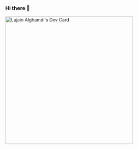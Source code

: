 ### Hi there 👋

<!--
**Jainlo/Jainlo** is a ✨ _special_ ✨ repository because its `README.md` (this file) appears on your GitHub profile.

Here are some ideas to get you started:

- 🔭 I’m currently working on ...
- 🌱 I’m currently learning ...
- 👯 I’m looking to collaborate on ...
- 🤔 I’m looking for help with ...
- 💬 Ask me about ...
- 📫 How to reach me: ...
- 😄 Pronouns: ...
- ⚡ Fun fact: ...
-->

<a href="https://app.daily.dev/jainlo"><img src="https://api.daily.dev/devcards/a78e676ba1da40b883a9d5b141cd64a8.png?r=gjh" width="400" alt="Lujain Alghamdi's Dev Card"/></a>
